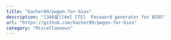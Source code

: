 ```yaml
---
title: "bacher09/pwgen-for-bios"
description: "[346星][4m] [TS]  Password generator for BIOS"
url: "https://github.com/bacher09/pwgen-for-bios"
category: "Miscellaneous"
---
```

